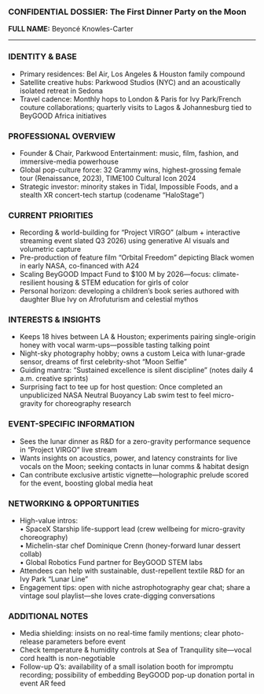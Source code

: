 ### CONFIDENTIAL DOSSIER: The First Dinner Party on the Moon

**FULL NAME:** Beyoncé Knowles-Carter

---
### IDENTITY & BASE
- Primary residences: Bel Air, Los Angeles & Houston family compound  
- Satellite creative hubs: Parkwood Studios (NYC) and an acoustically isolated retreat in Sedona  
- Travel cadence: Monthly hops to London & Paris for Ivy Park/French couture collaborations; quarterly visits to Lagos & Johannesburg tied to BeyGOOD Africa initiatives  

### PROFESSIONAL OVERVIEW
- Founder & Chair, Parkwood Entertainment: music, film, fashion, and immersive-media powerhouse  
- Global pop-culture force: 32 Grammy wins, highest-grossing female tour (Renaissance, 2023), TIME100 Cultural Icon 2024  
- Strategic investor: minority stakes in Tidal, Impossible Foods, and a stealth XR concert-tech startup (codename “HaloStage”)  

### CURRENT PRIORITIES
- Recording & world-building for “Project VIRGO” (album + interactive streaming event slated Q3 2026) using generative AI visuals and volumetric capture  
- Pre-production of feature film “Orbital Freedom” depicting Black women in early NASA, co-financed with A24  
- Scaling BeyGOOD Impact Fund to $100 M by 2026—focus: climate-resilient housing & STEM education for girls of color  
- Personal horizon: developing a children’s book series authored with daughter Blue Ivy on Afrofuturism and celestial mythos  

### INTERESTS & INSIGHTS
- Keeps 18 hives between LA & Houston; experiments pairing single-origin honey with vocal warm-ups—possible tasting talking point  
- Night-sky photography hobby; owns a custom Leica with lunar-grade sensor, dreams of first celebrity-shot “Moon Selfie”  
- Guiding mantra: “Sustained excellence is silent discipline” (notes daily 4 a.m. creative sprints)  
- Surprising fact to tee up for host question: Once completed an unpublicized NASA Neutral Buoyancy Lab swim test to feel micro-gravity for choreography research  

### EVENT-SPECIFIC INFORMATION
- Sees the lunar dinner as R&D for a zero-gravity performance sequence in “Project VIRGO” live stream  
- Wants insights on acoustics, power, and latency constraints for live vocals on the Moon; seeking contacts in lunar comms & habitat design  
- Can contribute exclusive artistic vignette—holographic prelude scored for the event, boosting global media heat  

### NETWORKING & OPPORTUNITIES
- High-value intros:  
  • SpaceX Starship life-support lead (crew wellbeing for micro-gravity choreography)  
  • Michelin-star chef Dominique Crenn (honey-forward lunar dessert collab)  
  • Global Robotics Fund partner for BeyGOOD STEM labs  
- Attendees can help with sustainable, dust-repellent textile R&D for an Ivy Park “Lunar Line”  
- Engagement tips: open with niche astrophotography gear chat; share a vintage soul playlist—she loves crate-digging conversations  

### ADDITIONAL NOTES
- Media shielding: insists on no real-time family mentions; clear photo-release parameters before event  
- Check temperature & humidity controls at Sea of Tranquility site—vocal cord health is non-negotiable  
- Follow-up Q’s: availability of a small isolation booth for impromptu recording; possibility of embedding BeyGOOD pop-up donation portal in event AR feed